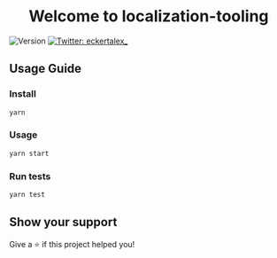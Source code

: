 <h1 align="center">Welcome to localization-tooling</h1>
<p>
  <img alt="Version" src="https://img.shields.io/badge/version-0.1.0-blue.svg?cacheSeconds=2592000" />
  <a href="https://twitter.com/eckertalex_" target="_blank">
    <img alt="Twitter: eckertalex_" src="https://img.shields.io/twitter/follow/eckertalex_.svg?style=social" />
  </a>
</p>

## Usage Guide

### Install

```sh
yarn
```

### Usage

```sh
yarn start
```

### Run tests

```sh
yarn test
```

## Show your support

Give a ⭐️ if this project helped you!
